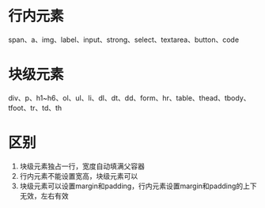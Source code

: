 # 行内元素
span、a、img、label、input、strong、select、textarea、button、code

# 块级元素
div、p、h1~h6、ol、ul、li、dl、dt、dd、form、hr、table、thead、tbody、tfoot、tr、td、th

# 区别
1. 块级元素独占一行，宽度自动填满父容器
2. 行内元素不能设置宽高，块级元素可以
3. 块级元素可以设置margin和padding，行内元素设置margin和padding的上下无效，左右有效
